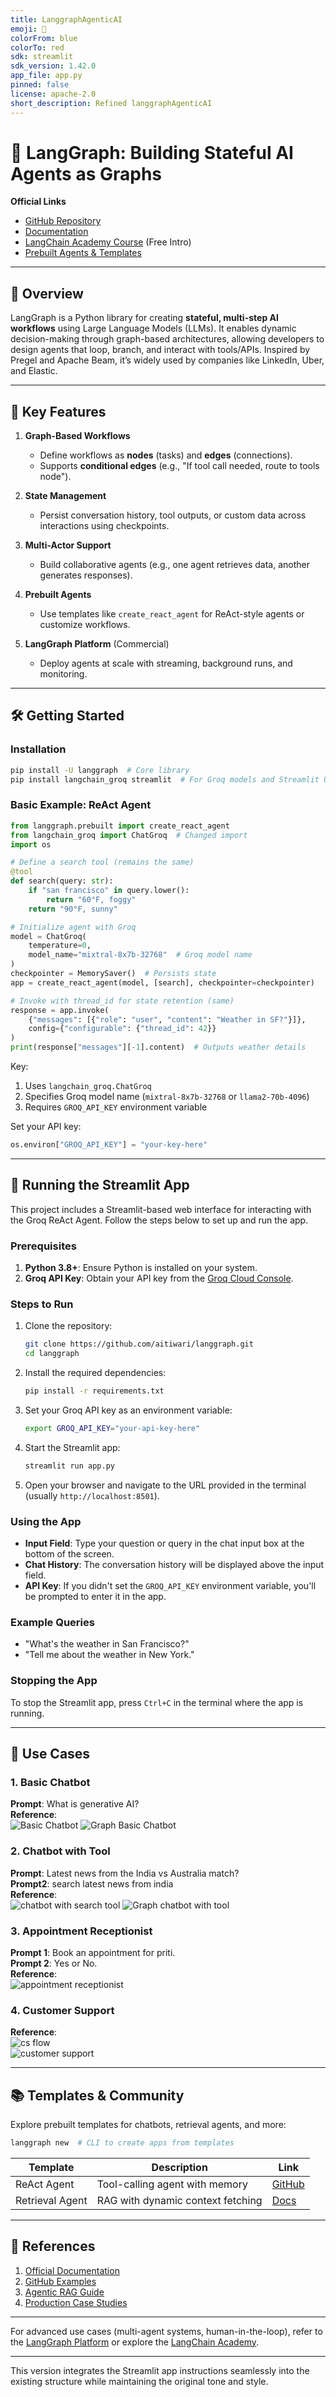 ```yaml
---
title: LanggraphAgenticAI
emoji: 🐨
colorFrom: blue
colorTo: red
sdk: streamlit
sdk_version: 1.42.0
app_file: app.py
pinned: false
license: apache-2.0
short_description: Refined langgraphAgenticAI
---
```

# 🚀 LangGraph: Building Stateful AI Agents as Graphs  

**Official Links**  
- [GitHub Repository](https://github.com/langchain-ai/langgraph)  
- [Documentation](https://langchain-ai.github.io/langgraph/)  
- [LangChain Academy Course](https://github.com/gayashan4lk/langchain-academy-lang-graph-intro) (Free Intro)  
- [Prebuilt Agents & Templates](https://langchain-ai.github.io/langgraph/concepts/template_applications/)  

---

## 📌 Overview  
LangGraph is a Python library for creating **stateful, multi-step AI workflows** using Large Language Models (LLMs). It enables dynamic decision-making through graph-based architectures, allowing developers to design agents that loop, branch, and interact with tools/APIs. Inspired by Pregel and Apache Beam, it’s widely used by companies like LinkedIn, Uber, and Elastic.  

---

## 🔑 Key Features  
1. **Graph-Based Workflows**  
   - Define workflows as **nodes** (tasks) and **edges** (connections).  
   - Supports **conditional edges** (e.g., "If tool call needed, route to tools node").  

2. **State Management**  
   - Persist conversation history, tool outputs, or custom data across interactions using checkpoints.  

3. **Multi-Actor Support**  
   - Build collaborative agents (e.g., one agent retrieves data, another generates responses).  

4. **Prebuilt Agents**  
   - Use templates like `create_react_agent` for ReAct-style agents or customize workflows.  

5. **LangGraph Platform** (Commercial)  
   - Deploy agents at scale with streaming, background runs, and monitoring.  

---

## 🛠️ Getting Started  

### Installation  
```bash
pip install -U langgraph  # Core library 
pip install langchain_groq streamlit  # For Groq models and Streamlit UI
```

### Basic Example: ReAct Agent  
```python
from langgraph.prebuilt import create_react_agent
from langchain_groq import ChatGroq  # Changed import
import os

# Define a search tool (remains the same)
@tool
def search(query: str):
    if "san francisco" in query.lower():
        return "60°F, foggy"
    return "90°F, sunny"

# Initialize agent with Groq
model = ChatGroq(
    temperature=0,
    model_name="mixtral-8x7b-32768"  # Groq model name
)
checkpointer = MemorySaver()  # Persists state
app = create_react_agent(model, [search], checkpointer=checkpointer)

# Invoke with thread_id for state retention (same)
response = app.invoke(
    {"messages": [{"role": "user", "content": "Weather in SF?"}]},
    config={"configurable": {"thread_id": 42}}
)
print(response["messages"][-1].content)  # Outputs weather details
```

Key:  
1. Uses `langchain_groq.ChatGroq`  
2. Specifies Groq model name (`mixtral-8x7b-32768` or `llama2-70b-4096`)  
3. Requires `GROQ_API_KEY` environment variable  

Set your API key:  
```python
os.environ["GROQ_API_KEY"] = "your-key-here"
```

---

## 🚀 Running the Streamlit App  

This project includes a Streamlit-based web interface for interacting with the Groq ReAct Agent. Follow the steps below to set up and run the app.  

### Prerequisites  
1. **Python 3.8+**: Ensure Python is installed on your system.  
2. **Groq API Key**: Obtain your API key from the [Groq Cloud Console](https://console.groq.com/).  

### Steps to Run  
1. Clone the repository:  
   ```bash
   git clone https://github.com/aitiwari/langgraph.git
   cd langgraph
   ```

2. Install the required dependencies:  
   ```bash
   pip install -r requirements.txt
   ```

3. Set your Groq API key as an environment variable:  
   ```bash
   export GROQ_API_KEY="your-api-key-here"
   ```

4. Start the Streamlit app:  
   ```bash
   streamlit run app.py
   ```

5. Open your browser and navigate to the URL provided in the terminal (usually `http://localhost:8501`).  

### Using the App  
- **Input Field**: Type your question or query in the chat input box at the bottom of the screen.  
- **Chat History**: The conversation history will be displayed above the input field.  
- **API Key**: If you didn't set the `GROQ_API_KEY` environment variable, you'll be prompted to enter it in the app.  

### Example Queries  
- "What's the weather in San Francisco?"  
- "Tell me about the weather in New York."  

### Stopping the App  
To stop the Streamlit app, press `Ctrl+C` in the terminal where the app is running.  

---

## 🌟 Use Cases  

### 1. Basic Chatbot  
**Prompt**: What is generative AI?  
**Reference**:  
![Basic Chatbot](screenshots/basic_chatbot.png) 
![Graph Basic Chatbot](screenshots/graph_basic_chatbot.png) 
 

### 2. Chatbot with Tool
**Prompt**: Latest news from the India vs Australia match?  
**Prompt2**: search latest news from india  
**Reference**:  
![chatbot with search tool](screenshots/chatbot_with_search_tool.png) 
![Graph chatbot with tool](screenshots/graph_chatbot_with_tool.png)  

### 3. Appointment Receptionist  
**Prompt 1**: Book an appointment for priti.  
**Prompt 2**: Yes or No.  
**Reference**:  
![appointment receptionist](screenshots/appointment_receptionist.png)  

### 4. Customer Support  
**Reference**:  
![cs flow](screenshots/cs_flow.png)  
![customer support](screenshots/customer_support.png)  

---

## 📚 Templates & Community  
Explore prebuilt templates for chatbots, retrieval agents, and more:  
```bash
langgraph new  # CLI to create apps from templates 
```  
| Template          | Description                          | Link                                   |  
|-------------------|--------------------------------------|----------------------------------------|  
| ReAct Agent       | Tool-calling agent with memory       | [GitHub](https://github.com/langchain-ai/langgraph/tree/main/examples) |  
| Retrieval Agent   | RAG with dynamic context fetching    | [Docs](https://langchain-ai.github.io/langgraph/concepts/template_applications/) |  

---

## 📖 References  
1. [Official Documentation](https://langchain-ai.github.io/langgraph/)  
2. [GitHub Examples](https://github.com/langchain-ai/langgraph/tree/main/examples)  
3. [Agentic RAG Guide](https://medium.com/@wendell_89912/building-an-agentic-rag-with-langgraph-a-step-by-step-guide-009c5f0cce0a)  
4. [Production Case Studies](https://blog.langchain.dev/top-5-langgraph-agents-in-production-2024/)  

---

For advanced use cases (multi-agent systems, human-in-the-loop), refer to the [LangGraph Platform](https://www.langchain.com/langgraph) or explore the [LangChain Academy](https://github.com/gayashan4lk/langchain-academy-lang-graph-intro).  

--- 

This version integrates the Streamlit app instructions seamlessly into the existing structure while maintaining the original tone and style.